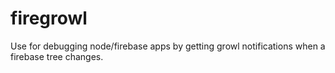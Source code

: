 firegrowl
=========

Use for debugging node/firebase apps by getting growl notifications when a firebase tree changes.
